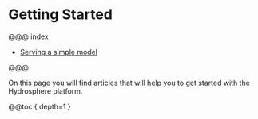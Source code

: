# Getting Started 

@@@ index

* [Serving a simple model](serving-simple-model.md)

@@@

On this page you will find articles that will help you to get started with the Hydrosphere platform.

@@toc { depth=1 }